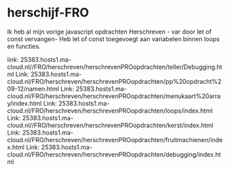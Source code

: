 # herschijf-FRO 
Ik heb al mijn vorige javascript opdrachten Herschreven - var door let of const vervangen- Heb let of const toegevoegt aan variabelen binnen loops en functies.

link: 25383.hosts1.ma-cloud.nl//FRO/herschreven/herschrevenPROopdrachten/teller/Debugging.html
Link: 25383.hosts1.ma-cloud.nl/FRO/herschreven/herschrevenPROopdrachten/pp%20opdracht%209-12/namen.html
Link: 25383.hosts1.ma-cloud.nl/FRO/herschreven/herschrevenPROopdrachten/menukaart%20array/index.html
Link: 25383.hosts1.ma-cloud.nl/FRO/herschreven/herschrevenPROopdrachten/loops/index.html
Link: 25383.hosts1.ma-cloud.nl//FRO/herschreven/herschrevenPROopdrachten/kerst/index.html
Link: 25383.hosts1.ma-cloud.nl/FRO/herschreven/herschrevenPROopdrachten/fruitmachienen/index.html
Link: 25383.hosts1.ma-cloud.nl/FRO/herschreven/herschrevenPROopdrachten/debugging/index.html
